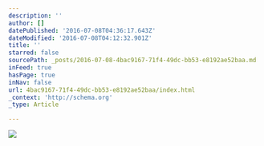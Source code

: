 ```yaml
---
description: ''
author: []
datePublished: '2016-07-08T04:36:17.643Z'
dateModified: '2016-07-08T04:12:32.901Z'
title: ''
starred: false
sourcePath: _posts/2016-07-08-4bac9167-71f4-49dc-bb53-e8192ae52baa.md
inFeed: true
hasPage: true
inNav: false
url: 4bac9167-71f4-49dc-bb53-e8192ae52baa/index.html
_context: 'http://schema.org'
_type: Article

---
```

![](https://the-grid-user-content.s3-us-west-2.amazonaws.com/4c08c5bf-0c2f-4d2e-8242-51f84a2cb3cc.png)